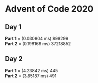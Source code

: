 # Advent of Code 2020

## Day 1
**Part 1** = (0.030804 ms) 898299 <br />
**Part 2** = (0.198168 ms) 37218852 <br />

## Day 2
**Part 1** = (4.23842 ms) 445 <br />
**Part 2** = (3.85187 ms) 491 <br />


